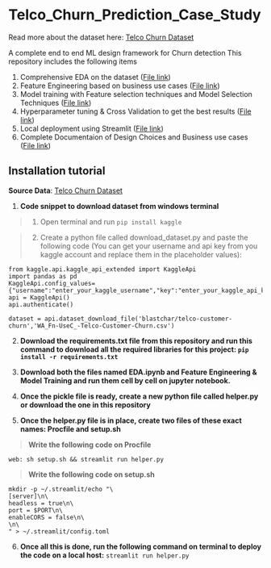 # Telco_Churn_Prediction_Case_Study

Read more about the dataset here: [Telco Churn Dataset](https://www.kaggle.com/datasets/blastchar/telco-customer-churn)

A complete end to end ML design framework for Churn detection
This repository includes the following items
1. Comprehensive EDA on the dataset ([File link](EDA.ipynb))
2. Feature Engineering based on business use cases ([File link](https://github.com/IrishMehta/Telco_Churn_Prediction_Case_Study/blob/main/Feature%20Engineering%20%26%20Model%20Training.ipynb))
3. Model training with Feature selection techniques and Model Selection Techniques ([File link](https://github.com/IrishMehta/Telco_Churn_Prediction_Case_Study/blob/main/Feature%20Engineering%20%26%20Model%20Training.ipynb))
4. Hyperparameter tuning & Cross Validation to get the best results ([File link](https://github.com/IrishMehta/Telco_Churn_Prediction_Case_Study/blob/main/Feature%20Engineering%20%26%20Model%20Training.ipynb))
5. Local deployment using Streamlit ([File link](helper.py))
6. Complete Documentaion of Design Choices and Business use cases ([File link](Project_Report.pdf))



## Installation tutorial

**Source Data**: [Telco Churn Dataset](https://www.kaggle.com/datasets/blastchar/telco-customer-churn)

1. **Code snippet to download dataset from windows terminal**

>1. Open terminal and run ``` pip install kaggle ```

>2. Create a python file called download_dataset.py and paste the following code (You can get your username and api key from you kaggle account and replace them in the placeholder values):
```
from kaggle.api.kaggle_api_extended import KaggleApi
import pandas as pd
KaggleApi.config_values={"username":"enter_your_kaggle_username","key":"enter_your_kaggle_api_key"}
api = KaggleApi()
api.authenticate()

dataset = api.dataset_download_file('blastchar/telco-customer-churn','WA_Fn-UseC_-Telco-Customer-Churn.csv')
```

2. **Download the requirements.txt file from this repository and run this command to download all the required libraries for this project: ``` pip install -r requirements.txt ```**

3. **Download both the files named EDA.ipynb and Feature Engineering & Model Training and run them cell by cell on jupyter notebook.**

4. **Once the pickle file is ready, create a new python file called helper.py or download the one in this repository**

5. **Once the helper.py file is in place, create two files of these exact names: Procfile and setup.sh**

> **Write the following code on Procfile**
```
web: sh setup.sh && streamlit run helper.py
```

> **Write the following code on setup.sh**
```
mkdir -p ~/.streamlit/echo "\
[server]\n\
headless = true\n\
port = $PORT\n\
enableCORS = false\n\
\n\
" > ~/.streamlit/config.toml
```

6. **Once all this is done, run the following command on terminal to deploy the code on a local host:**
``` streamlit run helper.py ```


